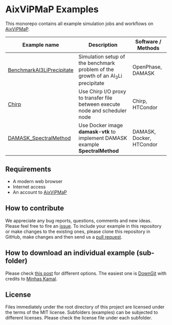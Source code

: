 # AixViPMaP Examples

This monorepo contains all example simulation jobs and workflows on [AixViPMaP](https://github.com/AixViPMaP).


|      Example name      | Description           | Software / Methods |
| --------------------   | --------------------  | ---------------    |
| [BenchmarkAl3LiPrecipitate](BenchmarkAl3LiPrecipitate/) |  Simulation setup of the benchmark problem of the growth of an Al<sub>3</sub>Li precipitate  |  OpenPhase, DAMASK  |
| [Chirp](Chirp/) | Use Chirp I/O proxy to transfer file between execute node and scheduler node | Chirp, HTCondor |
| [DAMASK_SpectralMethod](DAMASK_SpectralMethod/) | Use Docker image **damask-vtk** to implement DAMASK example **SpectralMethod**  |  DAMASK, Docker, HTCondor |


## Requirements

- A modern web browser
- Internet access
- An account to [AixViPMaP](http://aixvipmap.de/)

## How to contribute

We appreciate any bug reports, questions, comments and new ideas. Please feel free to fire an [issue](https://github.com/AixViPMaP/AixViPMaP_examples/issues).
To include your example in this repository or make changes to the existing ones, please clone this repository in GitHub, make  changes and then send us a [pull request](https://help.github.com/articles/creating-a-pull-request/).

## How to download an individual example (sub-folder)

Please check [this post](https://stackoverflow.com/a/18194523/6238076) for different options.
 The easiest one is [DownGit](https://minhaskamal.github.io/DownGit) with credits to [Minhas Kamal](https://stackoverflow.com/a/38879691/6238076).

## License

Files immediately under the root directory of this project are licensed under the terms of the MIT license. Subfolders (examples) can be subjected to different licenses. Please check the license file under each subfolder.

